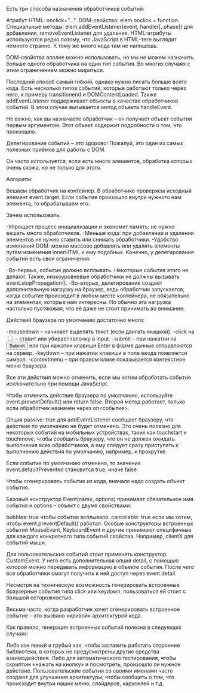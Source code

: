Есть три способа назначения обработчиков событий:

Атрибут HTML: onclick="...".
DOM-свойство: elem.onclick = function.
Специальные методы: elem.addEventListener(event, handler[, phase]) для добавления, removeEventListener для удаления.
HTML-атрибуты используются редко потому, что JavaScript в HTML-теге выглядит немного странно. К тому же много кода там не напишешь.

DOM-свойства вполне можно использовать, но мы не можем назначить больше одного обработчика на один тип события. Во многих случаях с этим ограничением можно мириться.

Последний способ самый гибкий, однако нужно писать больше всего кода. Есть несколько типов событий, которые работают только через него, к примеру transitionend и DOMContentLoaded. Также addEventListener поддерживает объекты в качестве обработчиков событий. В этом случае вызывается метод объекта handleEvent.

Не важно, как вы назначаете обработчик – он получает объект события первым аргументом. Этот объект содержит подробности о том, что произошло.





Делегирование событий – это здорово! Пожалуй, это один из самых полезных приёмов для работы с DOM.

Он часто используется, если есть много элементов, обработка которых очень схожа, но не только для этого.

Алгоритм:

Вешаем обработчик на контейнер.
В обработчике проверяем исходный элемент event.target.
Если событие произошло внутри нужного нам элемента, то обрабатываем его.


Зачем использовать:

-Упрощает процесс инициализации и экономит память: не нужно вешать много обработчиков.
-Меньше кода: при добавлении и удалении элементов не нужно ставить или снимать обработчики.
-Удобство изменений DOM: можно массово добавлять или удалять элементы путём изменения innerHTML и ему подобных.
Конечно, у делегирования событий есть свои ограничения:

-Во-первых, событие должно всплывать. Некоторые события этого не делают. Также, низкоуровневые обработчики не должны вызывать event.stopPropagation().
-Во-вторых, делегирование создаёт дополнительную нагрузку на браузер, ведь обработчик запускается, когда событие происходит в любом месте контейнера, не обязательно на элементах, которые нам интересны. Но обычно эта нагрузка настолько пустяковая, что её даже не стоит принимать во внимание.





Действий браузера по умолчанию достаточно много:

-mousedown – начинает выделять текст (если двигать мышкой).
-click на <input type="checkbox"> – ставит или убирает галочку в input.
-submit – при нажатии на <input type="submit"> или при нажатии клавиши Enter в форме данные отправляются на сервер.
-keydown – при нажатии клавиши в поле ввода появляется символ.
-contextmenu – при правом клике показывается контекстное меню браузера.

Все эти действия можно отменить, если мы хотим обработать событие исключительно при помощи JavaScript.

Чтобы отменить действие браузера по умолчанию, используйте event.preventDefault() или return false. Второй метод работает, только если обработчик назначен через on<событие>.

Опция passive: true для addEventListener сообщает браузеру, что действие по умолчанию не будет отменено. Это очень полезно для некоторых событий на мобильных устройствах, таких как touchstart и touchmove, чтобы сообщить браузеру, что он не должен ожидать выполнения всех обработчиков, а ему следует сразу приступать к выполнению действия по умолчанию, например, к прокрутке.

Если событие по умолчанию отменено, то значение event.defaultPrevented становится true, иначе false.





Чтобы сгенерировать событие из кода, вначале надо создать объект события.

Базовый конструктор Event(name, options) принимает обязательное имя события и options – объект с двумя свойствами:

bubbles: true чтобы событие всплывало.
cancelable: true если мы хотим, чтобы event.preventDefault() работал.
Особые конструкторы встроенных событий MouseEvent, KeyboardEvent и другие принимают специфичные для каждого конкретного типа событий свойства. Например, clientX для событий мыши.

Для пользовательских событий стоит применять конструктор CustomEvent. У него есть дополнительная опция detail, с помощью которой можно передавать информацию в объекте события. После чего все обработчики смогут получить к ней доступ через event.detail.

Несмотря на техническую возможность генерировать встроенные браузерные события типа click или keydown, пользоваться ей стоит с большой осторожностью.

Весьма часто, когда разработчик хочет сгенерировать встроенное событие – это вызвано «кривой» архитектурой кода.

Как правило, генерация встроенных событий полезна в следующих случаях:

Либо как явный и грубый хак, чтобы заставить работать сторонние библиотеки, в которых не предусмотрены другие средства взаимодействия.
Либо для автоматического тестирования, чтобы скриптом «нажать на кнопку» и посмотреть, произошло ли нужное действие.
Пользовательские события со своими именами часто создают для улучшения архитектуры, чтобы сообщить о том, что происходит внутри наших меню, слайдеров, каруселей и т.д.


